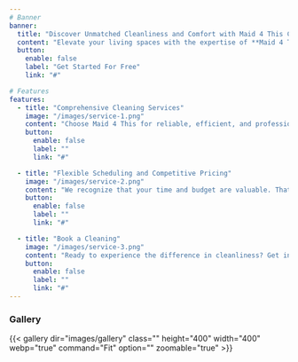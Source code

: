 ```yaml
---
# Banner
banner:
  title: "Discover Unmatched Cleanliness and Comfort with Maid 4 This Cleaning Services"
  content: "Elevate your living spaces with the expertise of **Maid 4 This Cleaning Services**. We're not just cleaning; we're creating an environment you'll love coming home to."
  button:
    enable: false
    label: "Get Started For Free"
    link: "#"

# Features
features:
  - title: "Comprehensive Cleaning Services"
    image: "/images/service-1.png"
    content: "Choose Maid 4 This for reliable, efficient, and professional cleaning services that will leave your space spotless and refreshed. Trust us to provide a thorough and personalized cleaning experience you can rely on time and time again."
    button:
      enable: false
      label: ""
      link: "#"

  - title: "Flexible Scheduling and Competitive Pricing"
    image: "/images/service-2.png"
    content: "We recognize that your time and budget are valuable. That's why we offer flexible scheduling options to accommodate your busy life. Our competitive pricing ensures that premium cleaning services are accessible to all."
    button:
      enable: false
      label: ""
      link: "#"

  - title: "Book a Cleaning"
    image: "/images/service-3.png"
    content: "Ready to experience the difference in cleanliness? Get in touch with us today to schedule your next cleaning appointment. A cleaner, more comfortable home is just a click or call away."
    button:
      enable: false
      label: ""
      link: "#"
---
```


### Gallery

{{< gallery dir="images/gallery" class="" height="400" width="400" webp="true" command="Fit" option="" zoomable="true" >}}